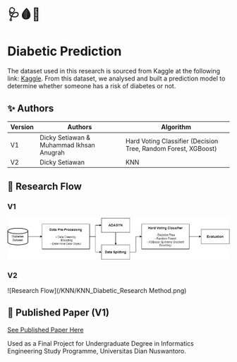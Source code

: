 # 🩺🩸💉
# Diabetic Prediction

The dataset used in this research is sourced from Kaggle at the following link: [Kaggle](https://www.kaggle.com/datasets/aravindpcoder/diabetes-dataset?resource=download). From this dataset, we analysed and built a prediction model to determine whether someone has a risk of diabetes or not.

## ✨ Authors
| Version |                  Authors                 |                           Algorithm                            | 
| ------- | ---------------------------------------- | -------------------------------------------------------------- |
| V1      | Dicky Setiawan & Muhammad Ikhsan Anugrah | Hard Voting Classifier (Decision Tree, Random Forest, XGBoost) |
| V2      | Dicky Setiawan                           | KNN                                                            |

## 🔄 Research Flow
### V1
![Research Flow](/Diabetic_Research_Method.png)
### V2
![Research Flow](/KNN/KNN_Diabetic_Research Method.png)

## 📙 Published Paper (V1)
[See Published Paper Here](https://e-journal.hamzanwadi.ac.id/index.php/edumatic/article/view/25838)

Used as a Final Project for Undergraduate Degree in Informatics Engineering Study Programme, Universitas Dian Nuswantoro.
